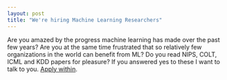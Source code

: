 ```yaml
---
layout: post
title: "We're hiring Machine Learning Researchers"
---
```


Are you amazed by the progress machine learning has made over the past few years? Are you at the same time frustrated that so relatively few organizations in the world can benefit from ML? Do you read NIPS, COLT, ICML and KDD papers for pleasure? If you answered yes to these I want to talk to you. [Apply within](http://aka.ms/cislmljob).